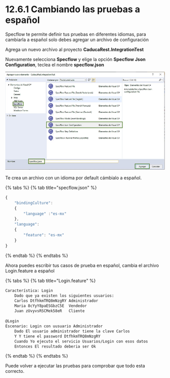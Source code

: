 # 12.6.1 Cambiando las pruebas a español

Specflow te permite definir tus pruebas en diferentes idiomas, para cambiarla a español solo debes agregar un archivo de configuración

Agrega un nuevo archivo al proyecto **CaducaRest.IntegrationTest**

Nuevamente selecciona **Specflow** y elige la opción **Specflow Json Configuration**, teclea el nombre **specflow.json**

![](../../.gitbook/assets/image%20%28392%29.png)

Te crea un archivo con un idioma por default cámbialo a español.

{% tabs %}
{% tab title="specflow.json" %}
```javascript
{
    "bindingCulture":
    {
        "language" :"es-mx"
    },
    "language":
    {
        "feature": "es-mx"
    }
}

```
{% endtab %}
{% endtabs %}

Ahora puedes escribir tus casos de prueba en español, cambia el archivo Login.feature a español

{% tabs %}
{% tab title="Login.feature" %}
```text
Característica: Login
	Dado que ya existen los siguientes usuarios:
	Carlos DtfhkmTRQ8mNzgRY Administrador
	Maria 8cYyY8paESGbzC5E  Vendedor
	Juan zUvyvsRSCMek58eR   Cliente

@Login
Escenario: Login con uusuario Administrador
	Dado El usuario administrador tiene la clave Carlos
	Y Y tiene el password DtfhkmTRQ8mNzgRY	
	Cuando Yo ejecuto el servicio Usuarios/Login con esos datos
	Entonces El resultado deberia ser Ok 

```
{% endtab %}
{% endtabs %}

Puede volver a ejecutar las pruebas para comprobar que todo esta correcto.



